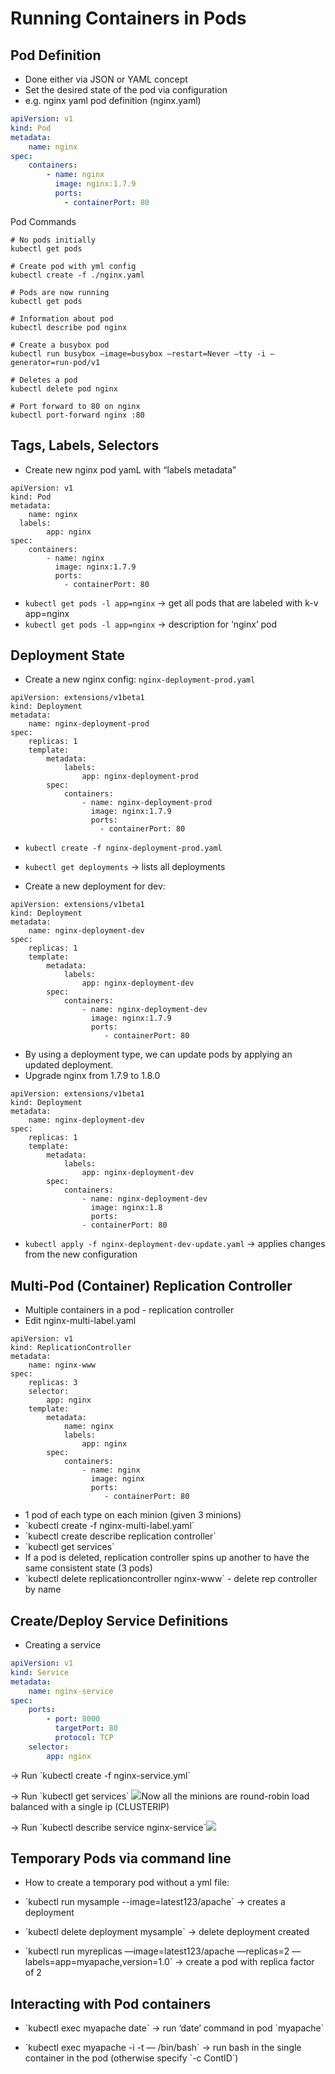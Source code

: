 # Running Containers in Pods

## Pod Definition

* Done either via JSON or YAML concept
* Set the desired state of the pod via configuration
* e.g. nginx yaml pod definition \(nginx.yaml\)

```Yaml
apiVersion: v1
kind: Pod
metadata:
	name: nginx
spec:
	containers:
		- name: nginx
		  image: nginx:1.7.9
		  ports:
			- containerPort: 80
```

Pod Commands

```
# No pods initially
kubectl get pods

# Create pod with yml config
kubectl create -f ./nginx.yaml

# Pods are now running
kubectl get pods

# Information about pod
kubectl describe pod nginx

# Create a busybox pod
kubectl run busybox —image=busybox —restart=Never —tty -i —generator=run-pod/v1

# Deletes a pod
kubectl delete pod nginx

# Port forward to 80 on nginx
kubectl port-forward nginx :80
```

## Tags, Labels, Selectors

* Create new nginx pod yamL with “labels metadata”

```
apiVersion: v1
kind: Pod
metadata:
	name: nginx
  labels:
		app: nginx
spec:
	containers:
		- name: nginx
		  image: nginx:1.7.9
		  ports:
			- containerPort: 80
```

* `kubectl get pods -l app=nginx` -&gt; get all pods that are labeled with k-v app=nginx
* `kubectl get pods -l app=nginx` -&gt; description for ‘nginx’ pod

## Deployment State

* Create a new nginx config: `nginx-deployment-prod.yaml`

```
apiVersion: extensions/v1beta1
kind: Deployment
metadata:
	name: nginx-deployment-prod
spec:
	replicas: 1
	template:
		metadata:
  			labels:
				app: nginx-deployment-prod
		spec:
	    	containers:
				- name: nginx-deployment-prod
		  		  image: nginx:1.7.9
		  		  ports:
				  	- containerPort: 80
```

* `kubectl create -f nginx-deployment-prod.yaml`
* `kubectl get deployments` -&gt; lists all deployments

* Create a new deployment for dev:

```
apiVersion: extensions/v1beta1
kind: Deployment
metadata:
	name: nginx-deployment-dev
spec:
	replicas: 1
	template:
		metadata:
  			labels:
				app: nginx-deployment-dev
		spec:
	    	containers:
				- name: nginx-deployment-dev
		  		  image: nginx:1.7.9
		  		  ports:
				     - containerPort: 80
```

* By using a deployment type, we can update pods by applying an updated deployment.
* Upgrade nginx from 1.7.9 to 1.8.0

```
apiVersion: extensions/v1beta1
kind: Deployment
metadata:
	name: nginx-deployment-dev
spec:
	replicas: 1
	template:
		metadata:
  			labels:
				app: nginx-deployment-dev
		spec:
	    	containers:
				- name: nginx-deployment-dev
		  		  image: nginx:1.8
		  		  ports:
				- containerPort: 80 
```

* `kubectl apply -f nginx-deployment-dev-update.yaml` -&gt; applies changes from the new configuration

## Multi-Pod \(Container\) Replication Controller

* Multiple containers in a pod - replication controller
* Edit nginx-multi-label.yaml

```
apiVersion: v1
kind: ReplicationController
metadata:
	name: nginx-www
spec:
	replicas: 3
	selector:
		app: nginx
	template:
		metadata:
			name: nginx
			labels:
				app: nginx
		spec:
			containers:
				- name: nginx
			      image: nginx
				  ports:
				     - containerPort: 80
```

* 1 pod of each type on each minion \(given 3 minions\)
* \`kubectl create -f nginx-multi-label.yaml\`
* \`kubectl create describe replication controller\`
* \`kubectl get services\`
* If a pod is deleted, replication controller spins up another to have the same consistent state \(3 pods\)
* \`kubectl delete replicationcontroller nginx-www\` - delete rep controller by name

## Create/Deploy Service Definitions

* Creating a service

```yml
apiVersion: v1
kind: Service
metadata:
	name: nginx-service
spec:
	ports:
		- port: 8000
		  targetPort: 80
		  protocol: TCP
	selector:
		app: nginx
```

-&gt; Run \`kubectl create -f nginx-service.yml\`

-&gt; Run \`kubectl get services\` ![](/assets/kube-1.png)Now all the minions are round-robin load balanced with a single ip \(CLUSTERIP\)

-&gt; Run \`kubectl describe service nginx-service\`![](/assets/kube-2.png)

## Temporary Pods via command line

* How to create a temporary pod without a yml file:

* \`kubectl run mysample --image=latest123/apache\` -&gt; creates a deployment 

* \`kubectl delete deployment mysample\` -&gt; delete deployment created

* \`kubectl run myreplicas —image=latest123/apache —replicas=2 —labels=app=myapache,version=1.0\` -&gt; create a pod with replica factor of 2

## Interacting with Pod containers

* \`kubectl exec myapache date\` -&gt; run ‘date’ command in pod \`myapache\`

* \`kubectl exec myapache -i -t — /bin/bash\` -&gt; run bash in the single container in the pod \(otherwise specify \`-c ContID\`\)



